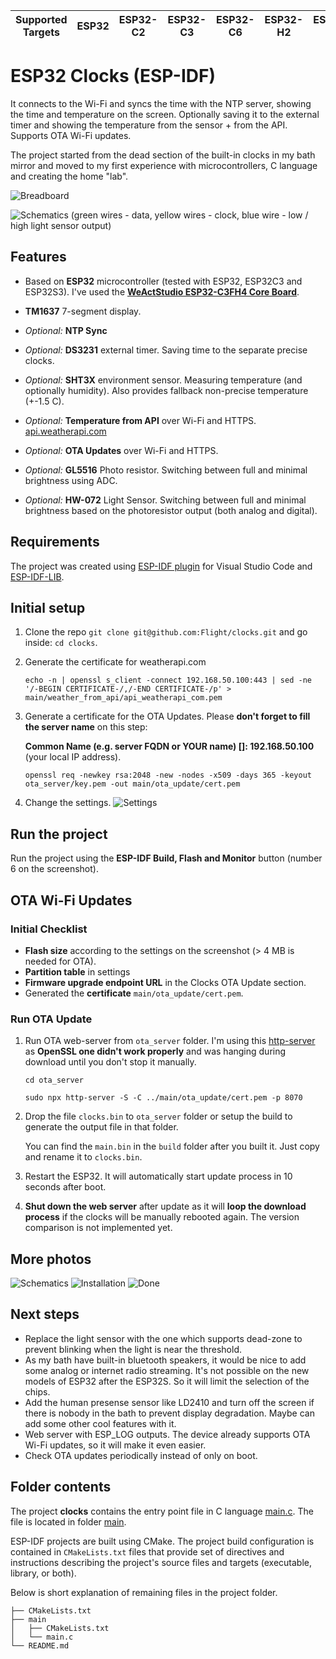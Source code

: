 | Supported Targets | ESP32 | ESP32-C2 | ESP32-C3 | ESP32-C6 | ESP32-H2 | ESP32-P4 | ESP32-S2 | ESP32-S3 |
| ----------------- | ----- | -------- | -------- | -------- | -------- | -------- | -------- | -------- |

# ESP32 Clocks (ESP-IDF)

It connects to the Wi-Fi and syncs the time with the NTP server, showing the time and temperature on the screen. Optionally saving it to the external timer and showing the temperature from the sensor + from the API. Supports OTA Wi-Fi updates.

The project started from the dead section of the built-in clocks in my bath mirror and moved to my first experience with microcontrollers, C language and creating the home "lab".

![Breadboard](breadboard.jpeg)

![Schematics](schematics.png)
(green wires - data, yellow wires - clock, blue wire - low / high light sensor output)

## Features

- Based on **ESP32** microcontroller (tested with ESP32, ESP32C3 and ESP32S3). I've used the **[WeActStudio ESP32-C3FH4 Core Board](https://github.com/WeActStudio/WeActStudio.ESP32C3CoreBoard)**.

- **TM1637** 7-segment display.
- _Optional:_ **NTP Sync**
- _Optional:_ **DS3231** external timer. Saving time to the separate precise clocks.
- _Optional:_ **SHT3X** environment sensor. Measuring temperature (and optionally humidity).
  Also provides fallback non-precise temperature (+-1.5 C).
- _Optional:_ **Temperature from API** over Wi-Fi and HTTPS. [api.weatherapi.com](https://www.weatherapi.com)
- _Optional:_ **OTA Updates** over Wi-Fi and HTTPS.
- _Optional:_ **GL5516** Photo resistor. Switching between full and minimal brightness using ADC.
- _Optional:_ **HW-072** Light Sensor. Switching between full and minimal brightness based on the photoresistor output (both analog and digital).

## Requirements

The project was created using [ESP-IDF plugin](https://docs.espressif.com/projects/esp-idf/en/latest/esp32/get-started/) for Visual Studio Code and [ESP-IDF-LIB](https://esp-idf-lib.readthedocs.io/en/latest/).

## Initial setup

1. Clone the repo `git clone git@github.com:Flight/clocks.git` and go inside: `cd clocks`.
2. Generate the certificate for weatherapi.com

   `echo -n | openssl s_client -connect 192.168.50.100:443 | sed -ne '/-BEGIN CERTIFICATE-/,/-END CERTIFICATE-/p' > main/weather_from_api/api_weatherapi_com.pem`

3. Generate a certificate for the OTA Updates. Please **don't forget to fill the server name** on this step:

   **Common Name (e.g. server FQDN or YOUR name) []: 192.168.50.100** (your local IP address).

   `openssl req -newkey rsa:2048 -new -nodes -x509 -days 365 -keyout ota_server/key.pem -out main/ota_update/cert.pem`

4. Change the settings.
   ![Settings](settings.jpeg)

## Run the project

Run the project using the **ESP-IDF Build, Flash and Monitor** button (number 6 on the screenshot).

## OTA Wi-Fi Updates

### Initial Checklist

- **Flash size** according to the settings on the screenshot (> 4 MB is needed for OTA).
- **Partition table** in settings
- **Firmware upgrade endpoint URL** in the Clocks OTA Update section.
- Generated the **certificate** `main/ota_update/cert.pem`.

### Run OTA Update

1. Run OTA web-server from `ota_server` folder. I'm using this [http-server](https://github.com/http-party/http-server) as **OpenSSL one didn't work properly** and was hanging during download until you don't stop it manually.

   `cd ota_server`

   `sudo npx http-server -S -C ../main/ota_update/cert.pem -p 8070`

2. Drop the file `clocks.bin` to `ota_server` folder or setup the build to generate the output file in that folder.

   You can find the `main.bin` in the `build` folder after you built it. Just copy and rename it to `clocks.bin`.

3. Restart the ESP32. It will automatically start update process in 10 seconds after boot.

4. **Shut down the web server** after update as it will **loop the download process** if the clocks will be manually rebooted again. The version comparison is not implemented yet.

## More photos

![Schematics](prebuild.jpeg)
![Installation](installation.jpeg)
![Done](done.jpeg)

## Next steps

- Replace the light sensor with the one which supports dead-zone to prevent blinking when the light is near the threshold.
- As my bath have built-in bluetooth speakers, it would be nice to add some analog or internet radio streaming. It's not possible on the new models of ESP32 after the ESP32S. So it will limit the selection of the chips.
- Add the human presense sensor like LD2410 and turn off the screen if there is nobody in the bath to prevent display degradation. Maybe can add some other cool features with it.
- Web server with ESP_LOG outputs. The device already supports OTA Wi-Fi updates, so it will make it even easier.
- Check OTA updates periodically instead of only on boot.

## Folder contents

The project **clocks** contains the entry point file in C language [main.c](main/main.c). The file is located in folder [main](main).

ESP-IDF projects are built using CMake. The project build configuration is contained in `CMakeLists.txt`
files that provide set of directives and instructions describing the project's source files and targets
(executable, library, or both).

Below is short explanation of remaining files in the project folder.

```
├── CMakeLists.txt
├── main
│   ├── CMakeLists.txt
│   └── main.c
└── README.md
```
